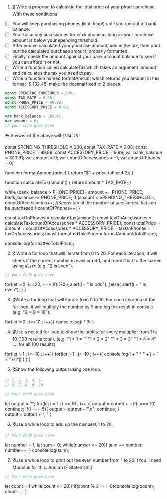 1. 🎖 Write a program to calculate the total price of your phone purchase. With these conditions
 * [ ] You will keep purchasing phones (hint: loop!) until you run out of bank balance.
 * [ ] You'll also buy accessories for each phone as long as your purchase amount is below your spending threshold.
 * [ ] After you've calculated your purchase amount, add in the tax, then print out the calculated purchase amount, properly formatted.
 * [ ] Finally, check the amount against your bank account balance to see if you can afford it or not.
 * [ ] Write a function called calculateTax which takes an argument 'amount' and calculates the tax you need to pay.
 * [ ] Write a function named formatAmount which returns you amount in this format '$ 132.45' make the decimal fixed to 2 places.
```js
const SPENDING_THRESHOLD = 200;
const TAX_RATE = 0.08;
const PHONE_PRICE = 99.99;
const ACCESSORY_PRICE = 9.99;

var bank_balance = 303.91;
var amount = 0;
// your code goes here
```
 ⛑ Answer of the above will `$334.76`.


const SPENDING_THRESHOLD = 200;
const TAX_RATE = 0.08;
const PHONE_PRICE = 99.99;
const ACCESSORY_PRICE = 9.99;
var bank_balance = 303.91;
var amount = 0;
var countOfAccessories = -1;
var countOfPhones = 0;

function formatAmount(price) {
  return "$" + price.toFixed(2);
}

function calculateTax(amount) {
  return amount * TAX_RATE;
}

while (bank_balance > PHONE_PRICE) {
  amount += PHONE_PRICE;
  bank_balance -= PHONE_PRICE;
  if (amount < SPENDING_THRESHOLD) {
    countOfAccessories++; //Keeps tab of the number of acessories that can be purchased
  }
  countOfPhones++;
}

const taxOnPhones = calculateTax(amount);
const taxOnAccessories = calculateTax(countOfAccessories * ACCESSORY_PRICE);
const totalPrice =
  amount +
  countOfAccessories * ACCESSORY_PRICE +
  taxOnPhones +
  taxOnAccessories;
const formattedTotalPrice = formatAmount(totalPrice);

console.log(formattedTotalPrice);



2. 🎖 Write a for loop that will iterate from 0 to 20. For each iteration, it will check if the current number is even or odd, and report that to the screen using `alert` (e.g. "2 is even").
```js
// your code goes here
```

for(let i=0 ;i<=20;i++){
  if(i%2){
    alert(i + " is odd");
  }else{
    alert(i + " is even");
  }
}

3. 🎖Write a for loop that will iterate from 0 to 10. For each iteration of the for loop, it will multiply the number by 9 and log the result in console (e.g. "2 * 9 = 18").

for(let i=0 ; i<=10 ; i++){
  console.log(i * 9)
}


4. 🎖Use a nested for loop to show the tables for every multiplier from 1 to 10 (100 results total).
(e.g.
"1 * 1 = 1"
"1 * 2 = 2"
"1 * 3 = 3"
"1 * 4 = 4"
.... for all 100 results)

for(let i=1 ; i<=10 ; i++){
  for(let j=1 ; j<=10 ; j++){
    console.log(i + " * " + j + " = "+(i*j) )
  }
}

5. 🎖Show the following output using one loop.
```js
// 1, 2, 3, 4, 5
// 6, 7, 8, 9, 10

// Your code goes here
```

let output = "";
for(let i = 1 ; i <= 10 ; i++ ){
    output = output + i;
    if(i === 10) continue;
    if(i === 5){
      output = output + "\n";
      continue;
    }   
    output = output + ", "
}

6. 🎖Use a while loop to add up the numbers 1 to 20.
```js
// Your code goes here
```
let number = 1;
let sum = 0;
while(number <= 20){
  sum += number;
  number++;
}
console.log(sum);


7. 🎖Use a while loop to print out the even number from 1 to 20. (You'll need Modulus for this. And an IF Statement.)
```js
// Your code goes here
```

let count = 1
while(count <= 20){
  if(count % 2 === 0)console.log(count);
  count++;
}
